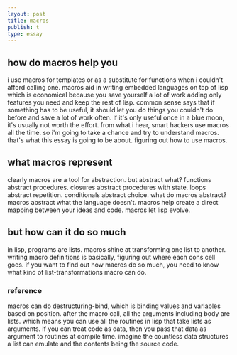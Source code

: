 ```yaml
---
layout: post
title: macros
publish: t
type: essay
---
```


## how do macros help you

i use macros for templates or as a substitute for functions when i couldn't afford calling one.
macros aid in writing embedded languages on top of lisp which is economical because you save yourself a lot of work adding only features you need and keep the rest of lisp.
common sense says that if something has to be useful, it should let you do things you couldn't do before and save a lot of work often.
if it's only useful once in a blue moon, it's usually not worth the effort.
from what i hear, smart hackers use macros all the time.
so i'm going to take a chance and try to understand macros.
that's what this essay is going to be about.
figuring out how to use macros.

## what macros represent

clearly macros are a tool for abstraction.
but abstract what?
functions abstract procedures.
closures abstract procedures with state.
loops abstract repetition.
conditionals abstract choice.
what do macros abstract?
macros abstract what the language doesn't.
macros help create a direct mapping between your ideas and code.
macros let lisp evolve.

## but how can it do so much

in lisp, programs are lists.
macros shine at transforming one list to another.
writing macro definitions is basically, figuring out where each cons cell goes.
if you want to find out how macros do so much, you need to know what kind of list-transformations macro can do.
### reference
macros can do destructuring-bind, which is binding values and variables based on position.
after the macro call, all the arguments including body are lists.
which means you can use all the routines in lisp that take lists as arguments.
if you can treat code as data, then you pass that data as argument to routines at compile time.
imagine the countless data structures a list can emulate and the contents being the source code.